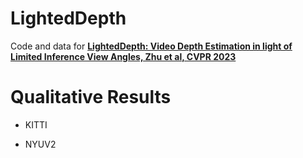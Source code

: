 # LightedDepth
Code and data for **[LightedDepth: Video Depth Estimation in light of Limited Inference View Angles, Zhu et al, CVPR 2023](https://openaccess.thecvf.com/content/CVPR2023/papers/Zhu_LightedDepth_Video_Depth_Estimation_in_Light_of_Limited_Inference_View_CVPR_2023_paper.pdf)** 

# Qualitative Results
- KITTI

- NYUV2